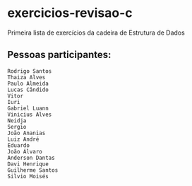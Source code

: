 # exercicios-revisao-c
Primeira lista de exercícios da cadeira de Estrutura de Dados

## Pessoas participantes:
```
Rodrigo Santos
Thaiza Alves
Paulo Almeida
Lucas Cândido
Vitor
Iuri
Gabriel Luann
Vinicius Alves
Neidja
Sergio
João Ananias
Luiz André
Eduardo
João Álvaro
Anderson Dantas
Davi Henrique
Guilherme Santos
Silvio Moisés
```
